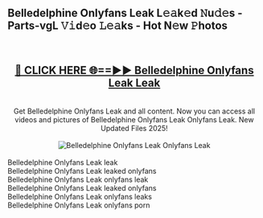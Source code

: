 <h2>Belledelphine Onlyfans Leak L𝚎𝚊k𝚎d 𝙽u𝚍𝚎s - Parts-vgL 𝚅𝚒d𝚎o 𝙻𝚎𝚊ks - Hot N𝚎w 𝙿hotos </h2>
<br>
<div align="center">
<h2><a href="https://213.232.235.80/live/video.php?q=belledelphine-onlyfans-leak" rel="nofollow">🔴 CLICK HERE 🌐==►► Belledelphine Onlyfans Leak Leak</a></h2>
<br>
Get Belledelphine Onlyfans Leak and all content. Now you can access all videos and pictures of Belledelphine Onlyfans Leak Onlyfans Leak. New Updated Files 2025!
<br>
<br>
<a href="https://213.232.235.80/live/video.php?q=belledelphine-onlyfans-leak" rel="nofollow" data-target="animated-image.originalLink"><img src="https://i.imgur.com/1EjSzPs.png" alt="Belledelphine Onlyfans Leak Onlyfans Leak" style="max-width: 100%; display: inline-block;" data-target="animated-image.originalImage"></a>
</div>
<br>
Belledelphine Onlyfans Leak leak<br>
Belledelphine Onlyfans Leak leaked onlyfans<br>
Belledelphine Onlyfans Leak onlyfans leak<br>
Belledelphine Onlyfans Leak leaked onlyfans<br>
Belledelphine Onlyfans Leak onlyfans leaks<br>
Belledelphine Onlyfans Leak onlyfans porn

